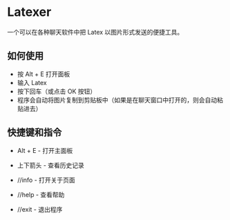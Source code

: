 # Latexer
一个可以在各种聊天软件中把 Latex 以图片形式发送的便捷工具。

## 如何使用

- 按 Alt + E 打开面板
- 输入 Latex
- 按下回车（或点击 OK 按钮）
- 程序会自动将图片复制到剪贴板中（如果是在聊天窗口中打开的，则会自动粘贴进去）

## 快捷键和指令

- Alt + E - 打开主面板
- 上下箭头 - 查看历史记录


- //info - 打开关于页面
- //help - 查看帮助
- //exit - 退出程序
